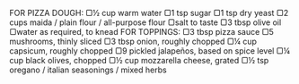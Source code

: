 FOR PIZZA DOUGH:
▢½ cup warm water
▢1 tsp sugar
▢1 tsp dry yeast
▢2 cups maida / plain flour / all-purpose flour
▢salt to taste
▢3 tbsp olive oil
▢water as required, to knead
FOR TOPPINGS:
▢3 tbsp pizza sauce
▢5 mushrooms, thinly sliced
▢3 tbsp onion, roughly chopped
▢¼ cup capsicum, roughly chopped
▢9 pickled jalapeños, based on spice level
▢¼ cup black olives, chopped
▢½ cup mozzarella cheese, grated
▢½ tsp oregano / italian seasonings / mixed herbs

